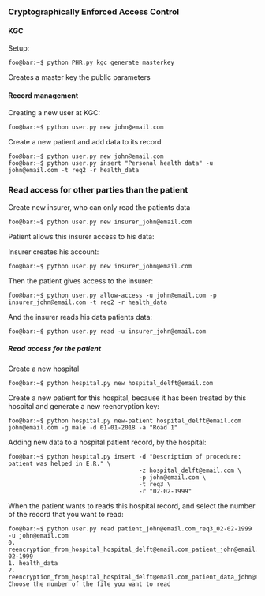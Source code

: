 ### Cryptographically Enforced Access Control

#### KGC 

Setup: 
```console
foo@bar:~$ python PHR.py kgc generate masterkey
```
Creates a master key the public parameters


#### Record management

Creating a new user at KGC:
```console
foo@bar:~$ python user.py new john@email.com
``` 

Create a new patient and add data to its record
```console
foo@bar:~$ python user.py new john@email.com
foo@bar:~$ python user.py insert "Personal health data" -u john@email.com -t req2 -r health_data
```

### Read access for other parties than the patient

Create new insurer, who can only read the patients data
```console
foo@bar:~$ python user.py new insurer_john@email.com
```

Patient allows this insurer access to his data:

Insurer creates his account:
```console
foo@bar:~$ python user.py new insurer_john@email.com
```

Then the patient gives access to the insurer:
```console
foo@bar:~$ python user.py allow-access -u john@email.com -p insurer_john@email.com -t req2 -r health_data
```

And the insurer reads his data patients data:
```console
foo@bar:~$ python user.py read -u insurer_john@email.com
```

##### Read access for the patient
Create a new hospital

```console
foo@bar:~$ python hospital.py new hospital_delft@email.com
```

Create a new patient for this hospital, because it has been treated by this hospital and 
generate a new reencryption key:

```console
foo@bar:~$ python hospital.py new-patient hospital_delft@email.com john@email.com -g male -d 01-01-2018 -a "Road 1"
```

Adding new data to a hospital patient record, by the hospital:

```console
foo@bar:~$ python hospital.py insert -d "Description of procedure: patient was helped in E.R." \
                                     -z hospital_delft@email.com \
                                     -p john@email.com \
                                     -t req3 \
                                     -r "02-02-1999"
```

When the patient wants to reads this hospital record, and select the number of the record that you want to read:

```console
foo@bar:~$ python user.py read patient_john@email.com_req3_02-02-1999 -u john@email.com
0. reencryption_from_hospital_hospital_delft@email.com_patient_john@email.com_req3_02-02-1999
1. health_data
2. reencryption_from_hospital_hospital_delft@email.com_patient_data_john@email.com
Choose the number of the file you want to read
```